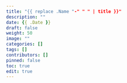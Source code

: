 ```yaml
---
title: "{{ replace .Name "-" " " | title }}"
description: ""
date: {{ .Date }}
draft: false
weight: 50
image: ""
categories: []
tags: []
contributors: []
pinned: false
toc: true
edit: true
---
```


